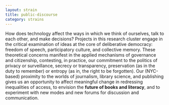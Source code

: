 ```yaml
---
layout: strain
title: public-discourse
category: strains
---
```


<!-- A 75-100 word paragraph describing the motivation behind these projects -->
How does technology affect the ways in which we think of ourselves, talk to each other, and make decisions? Projects in this research cluster engage in the critical examination of ideas at the core of deliberative democracy: freedom of speech, participatory culture, and collective memory. These theoretical concerns manifest in the applied mechanisms of governance and citizenship, contesting, in practice, our commitment to the politics of privacy or surveillance, secrecy or transparency, preservation (as in the duty to remember) or entropy (as in, the right to be forgotten). Our (NYC-based) proximity to the worlds of journalism, library science, and publishing gives us an opportunity to affect meaningful change in redressing inequalities of access, to envision the **future of books and literacy**, and to experiment with new modes and new forums for discussion and communication.
